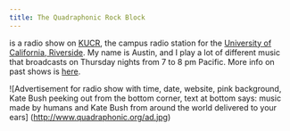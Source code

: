 ```yaml
---
title: The Quadraphonic Rock Block
---
```


is a radio show on [KUCR](https://kucr.org/), the campus radio station for the [University of California, Riverside](https://www.ucr.edu/). My name is Austin, and I play a lot of different music that broadcasts on Thursday nights from 7 to 8 pm Pacific. More info on past shows is [here](https://spinitron.com/KUCR/show/219449/Quadraphonic-Rock-Block).

![Advertisement for radio show with time, date, website, pink background, Kate Bush peeking out from the bottom corner, text at bottom says: music made by humans and Kate Bush from around the world delivered to your ears]
(http://www.quadraphonic.org/ad.jpg)
